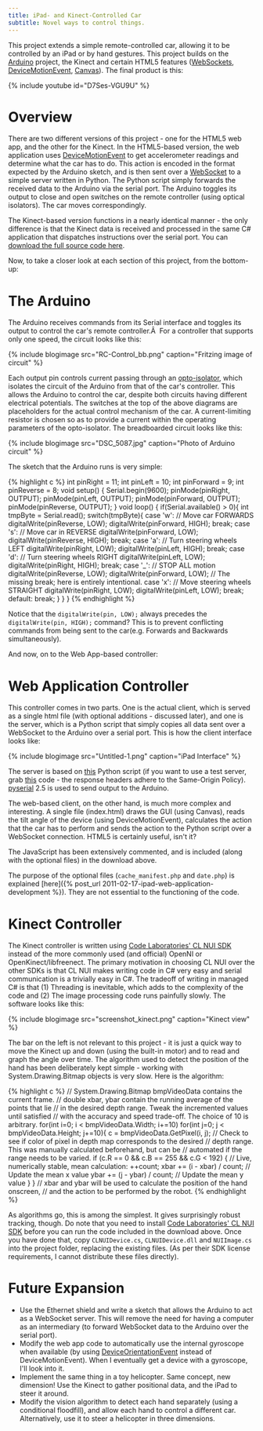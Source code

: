 ```yaml
---
title: iPad- and Kinect-Controlled Car
subtitle: Novel ways to control things.
---
```

This project extends a simple remote-controlled car, allowing it to be controlled by an iPad or by hand gestures. This project builds on the [Arduino](http://arduino.cc/) project, the Kinect and certain HTML5 features ([WebSockets](http://en.wikipedia.org/wiki/WebSockets), [DeviceMotionEvent](http://developer.apple.com/library/safari/#documentation/SafariDOMAdditions/Reference/DeviceMotionEventClassRef/DeviceMotionEvent/DeviceMotionEvent.html#//apple_ref/javascript/cl/DeviceMotionEvent), [Canvas](http://en.wikipedia.org/wiki/Canvas_element)). The final product is this:

{% include youtube id="D7Ses-VGU9U" %}


# Overview

There are two different versions of this project - one for the HTML5 web app, and the other for the Kinect. In the HTML5-based version, the web application uses [DeviceMotionEvent](http://developer.apple.com/library/safari/#documentation/SafariDOMAdditions/Reference/DeviceMotionEventClassRef/DeviceMotionEvent/DeviceMotionEvent.html#//apple_ref/javascript/cl/DeviceMotionEvent) to get accelerometer readings and determine what the car has to do. This action is encoded in the format expected by the Arduino sketch, and is then sent over a [WebSocket](http://en.wikipedia.org/wiki/WebSockets) to a simple server written in Python. The Python script simply forwards the received data to the Arduino via the serial port. The Arduino toggles its output to close and open switches on the remote controller (using optical isolators). The car moves correspondingly.

The Kinect-based version functions in a nearly identical manner - the only difference is that the Kinect data is received and processed in the same C# application that dispatches instructions over the serial port. You can [download the full source code here](http://www.gauravmanek.com/blog/wp-content/uploads/2011/03/RC_Car.zip).

Now, to take a closer look at each section of this project, from the bottom-up:

# The Arduino

The Arduino receives commands from its Serial interface and toggles its output to control the car's remote controller.Â  For a controller that supports only one speed, the circuit looks like this:

{% include blogimage src="RC-Control_bb.png" caption="Fritzing image of circuit" %}

Each output pin controls current passing through an [opto-isolator](http://en.wikipedia.org/wiki/Opto-isolator), which isolates the circuit of the Arduino from that of the car's controller. This allows the Arduino to control the car, despite both circuits having different electrical potentials. The switches at the top of the above diagrams are placeholders for the actual control mechanism of the car. A current-limiting resistor is chosen so as to provide a current within the operating parameters of the opto-isolator. The breadboarded circuit looks like this:

{% include blogimage src="DSC_5087.jpg" caption="Photo of Arduino circuit" %}

The sketch that the Arduino runs is very simple:

{% highlight c %}
int pinRight = 11;
int pinLeft = 10;
int pinForward = 9;
int pinReverse = 8;
void setup() {
  Serial.begin(9600);
  pinMode(pinRight, OUTPUT);
  pinMode(pinLeft, OUTPUT);
  pinMode(pinForward, OUTPUT);
  pinMode(pinReverse, OUTPUT);
}
void loop() {
  if(Serial.available() > 0){
    int tmpByte = Serial.read();
    switch(tmpByte){
      case 'w': // Move car FORWARDS
        digitalWrite(pinReverse, LOW);
        digitalWrite(pinForward, HIGH);
        break;
      case 's': // Move car in REVERSE
        digitalWrite(pinForward, LOW);
        digitalWrite(pinReverse, HIGH);
        break;
      case 'a': // Turn steering wheels LEFT
        digitalWrite(pinRight, LOW);
        digitalWrite(pinLeft, HIGH);
        break;
      case 'd': // Turn steering wheels RIGHT
        digitalWrite(pinLeft, LOW);
        digitalWrite(pinRight, HIGH);
        break;
      case '_': // STOP ALL motion
        digitalWrite(pinReverse, LOW);
        digitalWrite(pinForward, LOW);
        // The missing break; here is entirely intentional.
      case 'x': // Move steering wheels STRAIGHT
        digitalWrite(pinRight, LOW);
        digitalWrite(pinLeft, LOW);
        break;
      default:
        break;
    }
  }
}
{% endhighlight %}

Notice that the `digitalWrite(pin, LOW);` always precedes the `digitalWrite(pin, HIGH);` command? This is to prevent conflicting commands from being sent to the car(e.g. Forwards and Backwards simultaneously).

And now, on to the Web App-based controller:


# Web Application Controller

This controller comes in two parts. One is the actual client, which is served as a single html file (with optional additions - discussed later), and one is the server, which is a Python script that simply copies all data sent over a WebSocket to the Arduino over a serial port. This is how the client interface looks like:

{% include blogimage src="Untitled-1.png" caption="iPad Interface" %}

The server is based on [this](http://pastebin.com/zBjN02jQ) Python script (if you want to use a test server, grab [this](http://pastebin.com/d8SDbbED) code - the response headers adhere to the Same-Origin Policy). [pyserial](http://sourceforge.net/projects/pyserial/files/pyserial/2.5/) 2.5 is used to send output to the Arduino.

The web-based client, on the other hand, is much more complex and interesting. A single file (index.html) draws the GUI (using Canvas), reads the tilt angle of the device (using DeviceMotionEvent), calculates the action that the car has to perform and sends the action to the Python script over a WebSocket connection. HTML5 is certainly useful, isn't it?

The JavaScript has been extensively commented, and is included (along with the optional files) in the download above.

The purpose of the optional files (`cache_manifest.php` and `date.php`) is explained [here]({% post_url 2011-02-17-ipad-web-application-development %}). They are not essential to the functioning of the code.

# Kinect Controller

The Kinect controller is written using [Code Laboratories' CL NUI SDK](http://codelaboratories.com/nui/) instead of the more commonly used (and official) OpenNI or OpenKinect/libfreenect. The primary motivation in choosing CL NUI over the other SDKs is that CL NUI makes writing code in C# very easy and serial communication is a trivially easy in C#. The tradeoff of writing in managed C# is that (1) Threading is inevitable, which adds to the complexity of the code and (2) The image processing code runs painfully slowly. The software looks like this:

{% include blogimage src="screenshot_kinect.png" caption="Kinect view" %}

The bar on the left is not relevant to this project - it is just a quick way to move the Kinect up and down (using the built-in motor) and to read and graph the angle over time. The algorithm used to detect the position of the hand has been deliberately kept simple - working with System.Drawing.Bitmap objects is very slow. Here is the algorithm:

{% highlight c %}
// System.Drawing.Bitmap bmpVideoData contains the current frame.
// double xbar, ybar contain the running average of the points that lie
// 	in the desired depth range. Tweak the incremented values until satisfied
// 	with the accuracy and speed trade-off. The choice of 10 is arbitrary.
for(int i=0; i < bmpVideoData.Width; i+=10)
    for(int j=0; j < bmpVideoData.Height; j+=10){
        c = bmpVideoData.GetPixel(i, j);
        // Check to see if color of pixel in depth map corresponds to the desired
        // depth range. This was manually calculated beforehand, but can be
        // automated if the range needs to be varied.
        if (c.R == 0 && c.B == 255 && c.G < 192) {
            // Live, numerically stable, mean calculation:
            ++count;
            xbar += (i - xbar) / count; // Update the mean x value
            ybar += (j - ybar) / count; // Update the mean y value
        }
    }
// xbar and ybar will be used to calculate the position of the hand onscreen,
// and the action to be performed by the robot.
{% endhighlight %}

As algorithms go, this is among the simplest. It gives surprisingly robust tracking, though. Do note that you need to install [Code Laboratories' CL NUI SDK](http://codelaboratories.com/nui/) before you can run the code included in the download above. Once you have done that, copy `CLNUIDevice.cs`,  `CLNUIDevice.dll` and  `NUIImage.cs` into the project folder, replacing the existing files. (As per their SDK license requirements, I cannot distribute these files directly).

# Future Expansion

- Use the Ethernet shield and write a sketch that allows the Arduino to act as a WebSocket server. This will remove the need for having a computer as an intermediary (to forward WebSocket data to the Arduino over the serial port).
- Modify the web app code to automatically use the internal gyroscope when available (by using [DeviceOrientationEvent](http://dev.w3.org/geo/api/spec-source-orientation) instead of DeviceMotionEvent). When I eventually get a device with a gyroscope, I'll look into it.
- Implement the same thing in a toy helicopter. Same concept, new dimension! Use the Kinect to gather positional data, and the iPad to steer it around.
- Modify the vision algorithm to detect each hand separately (using a conditional floodfill), and allow each hand to control a different car. Alternatively, use it to steer a helicopter in three dimensions.
